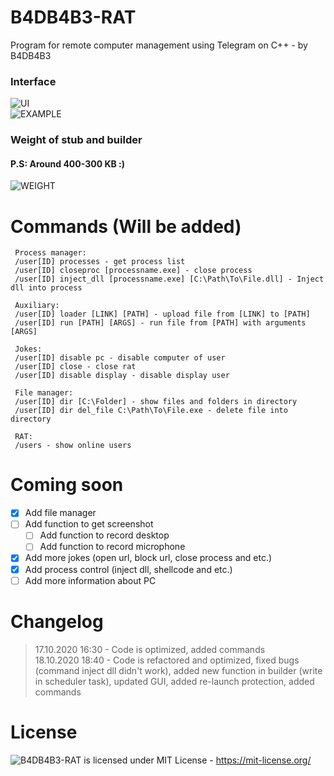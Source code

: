 # B4DB4B3-RAT
 Program for remote computer management using Telegram on C++ - by B4DB4B3
### Interface  
 ![UI](https://github.com/4B4DB4B3/B4DB4B3-RAT/blob/main/NEWUI.png)   
 ![EXAMPLE](https://github.com/4B4DB4B3/B4DB4B3-RAT/blob/main/EXAMPLE.png)   
### Weight of stub and builder  
 #### P.S: Around 400-300 KB :)
 ![WEIGHT](https://github.com/4B4DB4B3/B4DB4B3-RAT/blob/main/WEIGHT.png)   
   
# Commands (Will be added)   
```
 Process manager:      
 /user[ID] processes - get process list    
 /user[ID] closeproc [processname.exe] - close process    
 /user[ID] inject_dll [processname.exe] [C:\Path\To\File.dll] - Inject dll into process    
   
 Auxiliary:   
 /user[ID] loader [LINK] [PATH] - upload file from [LINK] to [PATH]    
 /user[ID] run [PATH] [ARGS] - run file from [PATH] with arguments [ARGS]   
   
 Jokes:   
 /user[ID] disable pc - disable computer of user    
 /user[ID] close - close rat    
 /user[ID] disable display - disable display user    
   
 File manager:   
 /user[ID] dir [C:\Folder] - show files and folders in directory    
 /user[ID] dir del_file C:\Path\To\File.exe - delete file into directory    

 RAT:   
 /users - show online users   
```
	
# Coming soon
- [x] Add file manager
- [ ] Add function to get screenshot
   - [ ] Add function to record desktop
   - [ ] Add function to record microphone
- [x] Add more jokes (open url, block url, close process and etc.)
- [x] Add process control (inject dll, shellcode and etc.)
- [ ] Add more information about PC 
 
# Changelog
> 17.10.2020 16:30 - Code is optimized, added commands  
> 18.10.2020 18:40 - Code is refactored and optimized, fixed bugs (command inject dll didn't work), added new function in builder (write in scheduler task), updated GUI, added re-launch protection, added commands  
 
# License
 ![B4DB4B3-RAT](https://github.com/4B4DB4B3/B4DB4B3-RAT) is licensed under MIT License - https://mit-license.org/
